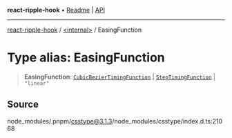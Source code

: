 **react-ripple-hook** • [Readme](../../README.md) \| [API](../../globals.md)

---

[react-ripple-hook](../../README.md) / [\<internal\>](../README.md) / EasingFunction

# Type alias: EasingFunction

> **EasingFunction**: [`CubicBezierTimingFunction`](CubicBezierTimingFunction.md) \| [`StepTimingFunction`](StepTimingFunction.md) \| `"linear"`

## Source

node_modules/.pnpm/csstype@3.1.3/node_modules/csstype/index.d.ts:21068
